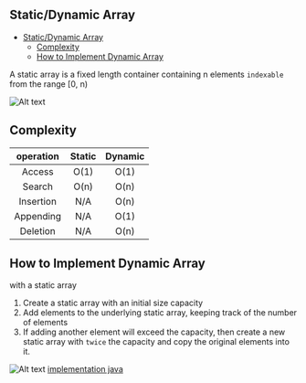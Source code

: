 

## Static/Dynamic Array

- [Static/Dynamic Array](#staticdynamic-array)
  - [Complexity](#complexity)
  - [How to Implement Dynamic Array](#how-to-implement-dynamic-array)

A static array is a fixed length container containing n elements ``indexable``
from the range [0, n)

![Alt text](static_array.webp)


## Complexity

| operation | Static | Dynamic |
| :-:       | :-:    | :-:     |
| Access    | O(1)   | O(1)    |
| Search    | O(n)   | O(n)    |
| Insertion | N/A    | O(n)    |
| Appending | N/A    | O(1)    |
| Deletion  | N/A    | O(n)    |



## How to Implement Dynamic Array

with a static array

1. Create a static array with an initial size capacity
2. Add elements to the underlying static array, keeping track of the
   number of elements
3. If adding another element will exceed the capacity,
   then create a new static array with ``twice`` the capacity
   and copy the original elements into it.

![Alt text](dynamic_array.webp)
[implementation java](DynamicArray.java)
